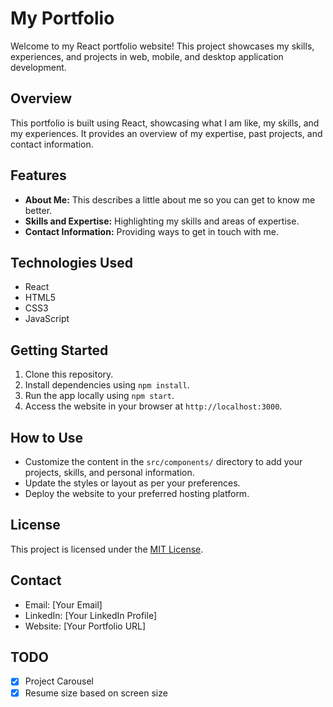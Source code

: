 # My Portfolio

Welcome to my React portfolio website! This project showcases my skills, experiences, and projects in web, mobile, and desktop application development.

## Overview

This portfolio is built using React, showcasing what I am like, my skills, and my experiences. It provides an overview of my expertise, past projects, and contact information.

## Features

- **About Me:** This describes a little about me so you can get to know me better.
- **Skills and Expertise:** Highlighting my skills and areas of expertise.
- **Contact Information:** Providing ways to get in touch with me.

## Technologies Used

- React
- HTML5
- CSS3
- JavaScript

## Getting Started

1. Clone this repository.
2. Install dependencies using `npm install`.
3. Run the app locally using `npm start`.
4. Access the website in your browser at `http://localhost:3000`.

## How to Use

- Customize the content in the `src/components/` directory to add your projects, skills, and personal information.
- Update the styles or layout as per your preferences.
- Deploy the website to your preferred hosting platform.

## License

This project is licensed under the [MIT License](LICENSE).

## Contact

- Email: [Your Email]
- LinkedIn: [Your LinkedIn Profile]
- Website: [Your Portfolio URL]

## TODO
- [X] Project Carousel
- [X] Resume size based on screen size